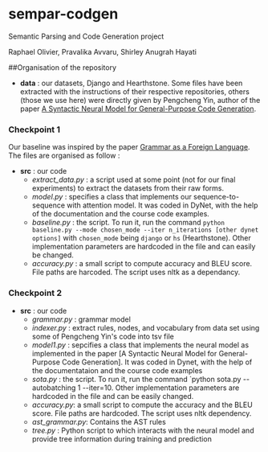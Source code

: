 # sempar-codgen
Semantic Parsing and Code Generation project

Raphael Olivier, Pravalika Avvaru, Shirley Anugrah Hayati

##Organisation of the repository
* **data** : our datasets, Django and Hearthstone. Some files have been extracted with the instructions of their respective repositories, others (those we use here) were directly given by Pengcheng Yin, author of the paper [A Syntactic Neural Model for General-Purpose Code Generation](https://arxiv.org/abs/1704.01696).
### Checkpoint 1
Our baseline was inspired by the paper [Grammar as a Foreign Language](https://arxiv.org/abs/1412.7449). The files are organised as follow :
* **src** : our code
    * *extract_data.py* : a script used at some point (not for our final experiments) to extract the datasets from their raw forms.
    * *model.py* : specifies a class that implements our sequence-to-sequence with attention model. It was coded in DyNet, with the help of the documentation and the course code examples.
    * *baseline.py* : the script. To run it, run the command `python baseline.py --mode chosen_mode --iter n_iterations [other dynet options]` with `chosen_mode` being `django` or `hs` (Hearthstone). Other implementation parameters are hardcoded in the file and can easily be changed.
    * *accuracy.py* : a small script to compute accuracy and BLEU score. File paths are harcoded. The script uses nltk as a dependancy.
### Checkpoint 2
* **src** : our code
    * *grammar.py* : grammar model
    * *indexer.py* : extract rules, nodes, and vocabulary from data set using some of Pengcheng Yin's code into tsv file
    * *model1.py* : sepcifies a class that implements the neural model as implemented in the paper [A Syntactic Neural Model for General-Purpose Code Generation]. It was coded in Dynet, with the help of the documentataion and the course code examples
    * *sota.py* : the script. To run it, run the command `python sota.py --autobatching 1 --iter=10. Other implementation parameters are hardcoded in the file and can be easily changed.
    * *accuracy.py*: a small script to compute the accuracy and the BLEU score. File paths are hardcoded. The script uses nltk dependency.
    * *ast_grammar.py*: Contains the AST rules
    * *tree.py* : Python script to which interacts with the neural model and provide tree information during training and prediction
